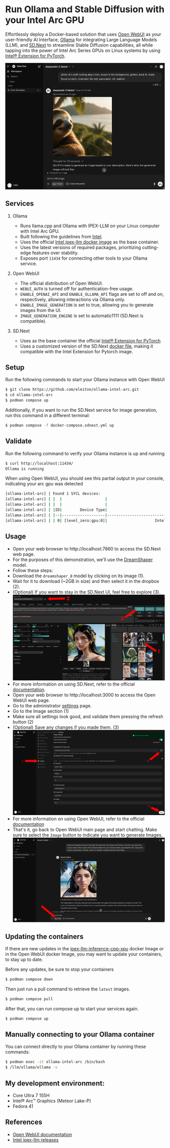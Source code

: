 # Run Ollama and Stable Diffusion with your Intel Arc GPU

Effortlessly deploy a Docker-based solution that uses [Open WebUI](https://github.com/open-webui/open-webui) as your user-friendly 
AI Interface, [Ollama](https://github.com/ollama/ollama) for integrating Large Language Models (LLM), and [SD.Next](https://github.com/vladmandic/sdnext) to 
streamline Stable Diffusion capabilities, all while tapping into the power of Intel Arc Series GPUs on Linux systems by using [Intel® Extension for PyTorch](https://github.com/intel/intel-extension-for-pytorch).

![screenshot](resources/open-webui.png)

## Services
1. Ollama  
   * Runs llama.cpp and Ollama with IPEX-LLM on your Linux computer with Intel Arc GPU.  
   * Built following the guidelines from [Intel](https://github.com/intel/ipex-llm/blob/main/docs/mddocs/DockerGuides/README.md).  
   * Uses the official [Intel ipex-llm docker image](https://hub.docker.com/r/intelanalytics/ipex-llm-inference-cpp-xpu) as the base container.
   * Uses the latest versions of required packages, prioritizing cutting-edge features over stability.  
   * Exposes port `11434` for connecting other tools to your Ollama service.

2. Open WebUI  
   * The official distribution of Open WebUI.  
   * `WEBUI_AUTH` is turned off for authentication-free usage.  
   * `ENABLE_OPENAI_API` and `ENABLE_OLLAMA_API` flags are set to off and on, respectively, allowing interactions via Ollama only.
   * `ENABLE_IMAGE_GENERATION` is set to true, allowing you to generate images from the UI.
   * `IMAGE_GENERATION_ENGINE` is set to automatic1111 (SD.Next is compatible).

4. SD.Next
   * Uses as the base container the official [Intel® Extension for PyTorch](https://pytorch-extension.intel.com/installation?platform=gpu&version=v2.6.10%2Bxpu&os=linux%2Fwsl2&package=docker)
   * Uses a customized version of the SD.Next [docker file](https://github.com/vladmandic/sdnext/blob/dev/configs/Dockerfile.ipex), making it compatible with the Intel Extension for Pytorch image.

## Setup
Run the following commands to start your Ollama instance with Open WebUI
```bash
$ git clone https://github.com/eleiton/ollama-intel-arc.git
$ cd ollama-intel-arc
$ podman compose up
```

Additionally, if you want to run the SD.Next service for image generation, run this command in a different terminal:
```bash
$ podman compose -f docker-compose.sdnext.yml up
```

## Validate
Run the following command to verify your Ollama instance is up and running
```bash
$ curl http://localhost:11434/
Ollama is running
```
When using Open WebUI, you should see this partial output in your console, indicating your arc gpu was detected
```bash
[ollama-intel-arc] | Found 1 SYCL devices:
[ollama-intel-arc] | |  |                   |                                       |       |Max    |        |Max  |Global |                     |
[ollama-intel-arc] | |  |                   |                                       |       |compute|Max work|sub  |mem    |                     |
[ollama-intel-arc] | |ID|        Device Type|                                   Name|Version|units  |group   |group|size   |       Driver version|
[ollama-intel-arc] | |--|-------------------|---------------------------------------|-------|-------|--------|-----|-------|---------------------|
[ollama-intel-arc] | | 0| [level_zero:gpu:0]|                     Intel Arc Graphics|  12.71|    128|    1024|   32| 62400M|         1.6.32224+14|
```

## Usage
* Open your web browser to http://localhost:7860 to access the SD.Next web page.
* For the purposes of this demonstration, we'll use the [DreamShaper](https://civitai.com/models/4384/dreamshaper) model.
* Follow these steps:
* Download the  `dreamshaper_8` model by clicking on its image (1).
* Wait for it to download (~2GB in size) and then select it in the dropbox (2).
* (Optional) If you want to stay in the SD.Next UI, feel free to explore (3).
![screenshot](resources/sd.next.png)
* For more information on using SD.Next, refer to the official [documentation](https://vladmandic.github.io/sdnext-docs/).
* Open your web browser to http://localhost:3000 to access the Open WebUI web page.
* Go to the administrator [settings](http://localhost:3000/admin/settings) page.
* Go to the Image section (1)
* Make sure all settings look good, and validate them pressing the refresh button (2)
* (Optional) Save any changes if you made them. (3)
![screenshot](resources/open-webui-settings.png)
* For more information on using Open WebUI, refer to the official [documentation](https://docs.openwebui.com/)
* That's it, go back to Open WebUI main page and start chatting.  Make sure to select the `Image` button to indicate you want to generate Images.
![screenshot](resources/open-webui-chat.png)

## Updating the containers
If there are new updates in the [ipex-llm-inference-cpp-xpu](https://hub.docker.com/r/intelanalytics/ipex-llm-inference-cpp-xpu) docker Image or in the Open WebUI docker Image, you may want to update your containers, to stay up to date.

Before any updates, be sure to stop your containers
```bash
$ podman compose down 
```

Then just run a pull command to retrieve the `latest` images.
```bash
$ podman compose pull
```


After that, you can run compose up to start your services again.
```bash
$ podman compose up
```

## Manually connecting to your Ollama container
You can connect directly to your Ollama container by running these commands:

```bash
$ podman exec -it ollama-intel-arc /bin/bash
$ /llm/ollama/ollama -v
```

## My development environment:
* Core Ultra 7 155H
* Intel® Arc™ Graphics (Meteor Lake-P)
* Fedora 41

## References 
* [Open WebUI documentation](https://docs.openwebui.com/)
* [Intel ipex-llm releases](https://github.com/intel/ipex-llm/releases)

